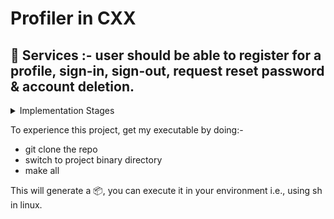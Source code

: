 # Profiler in CXX
## :memo: Services :- user should be able to register for a profile, sign-in, sign-out, request reset password & account deletion.

<details>
    <summary>
        Implementation Stages
    </summary>
    <details>
        <summary>
            :heavy_check_mark: Phase 1
        </summary>
        <p>
            - User can register for a profile<br />
            - User can login to the profile <br />
            - User can quit app when suitable <br />
        </p>
    </details>
    <details>
        <summary>
            :heavy_check_mark: Phase 2
        </summary>
        <p>
            - IMPROVEMENTS: write make file<br />
            - IMPROVEMENTS: same username should not be allowed<br />
            - :new: IMPROVEMENTS: write ufo(user filo object) library<br />
        </p>
    </details>
    <details>
        <summary>
                :clock7: Phase 3
        </summary>
        <p>
            - user should be able to sign out<br />
        </p>
    </details>
    <details>
        <summary>
                :pushpin: Phase 4
        </summary>
        <p>
            - brainstorm on, if we can remove static type<br />
        </p>
    </details>
    <details>
        <summary>
                :pushpin: Phase 5
        </summary>
        <p>
            - user should be able to request account deletion with authentication.<br />
        </p>
    </details>
    <details>
        <summary>
                :pushpin: Phase 6
        </summary>
        <p>
            - followup, provide user forgot password, with hint<br />
        </p>
    </details>
    <details>
        <summary>
                :pushpin: Phase 7
        </summary>
        <p>
            - Profile should include metadata<br />
            - User can update the metadata<br />
        </p>
    </details>
</details>

To experience this project, get my executable by doing:-
- git clone the repo
- switch to project binary directory
- make all

This will generate a :package:, you can execute it in your environment i.e., using sh in linux.